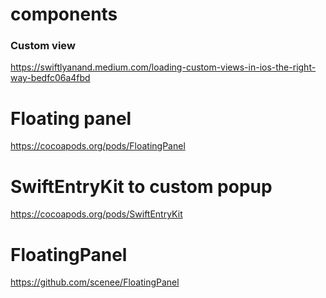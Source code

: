 # components

### Custom view
https://swiftlyanand.medium.com/loading-custom-views-in-ios-the-right-way-bedfc06a4fbd


# Floating panel
https://cocoapods.org/pods/FloatingPanel

# SwiftEntryKit to custom popup
https://cocoapods.org/pods/SwiftEntryKit

# FloatingPanel
https://github.com/scenee/FloatingPanel
